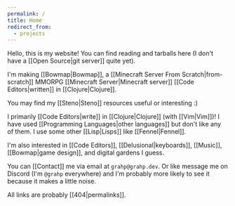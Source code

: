 ```yaml
---
permalink: /
title: Home
redirect_from:
  - projects
---
```

Hello, this is my website! You can find reading and tarballs here (I don't have a [[Open Source|git server]] quite yet).

I'm making [[Bowmap|Bowmap]], a [[Minecraft Server From Scratch|from-scratch]] MMORPG [[Minecraft Server|Minecraft server]] [[Code Editors|written]] in [[Clojure|Clojure]].

You may find my [[Steno|Steno]] resources useful or interesting :)

I primarily [[Code Editors|write]] in [[Clojure|Clojure]] (with [[Vim|Vim]])! I have used [[Programming Languages|other languages]] but don't like any of them. I use some other [[Lisp|Lisps]] like [[Fennel|Fennel]].

I'm also interested in [[Code Editors]], [[Delusional|keyboards]], [[Music]], [[Bowmap|game design]], and digital gardens I guess.


You can [[Contact]] me via email at `grahp@grahp.dev`. Or like message me on Discord (I'm `@grahp` everywhere) and I'm probably more likely to see it because it makes a little noise.

All links are probably [[404|permalinks]].
